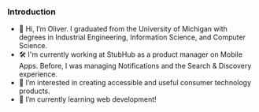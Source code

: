 ### Introduction
- 👋 Hi, I’m Oliver. I graduated from the University of Michigan with degrees in Industrial Engineering, Information Science, and Computer Science.
- 🛠️ I'm currently working at StubHub as a product manager on Mobile Apps. Before, I was managing Notifications and the Search & Discovery experience. 
- 👀 I’m interested in creating accessible and useful consumer technology products. 
- 🌱 I’m currently learning web development! 
